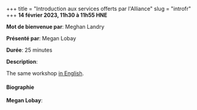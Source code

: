 +++
title = "Introduction aux services offerts par l'Alliance"
slug = "introfr"
+++
**14 février 2023, 11h30 à 11h55 HNE**

**Mot de bienvenue par**: Meghan Landry

**Présenté par**: Megan Lobay

**Durée**: 25 minutes

**Description**:

The same workshop [in English](/intro).

#### Biographie

**Megan Lobay**:

<!-- {{< vimeo 690948795 >}} -->
<!-- <br> -->

<!-- - [Watch this session on Vimeo](https://vimeo.com/690948795) -->
